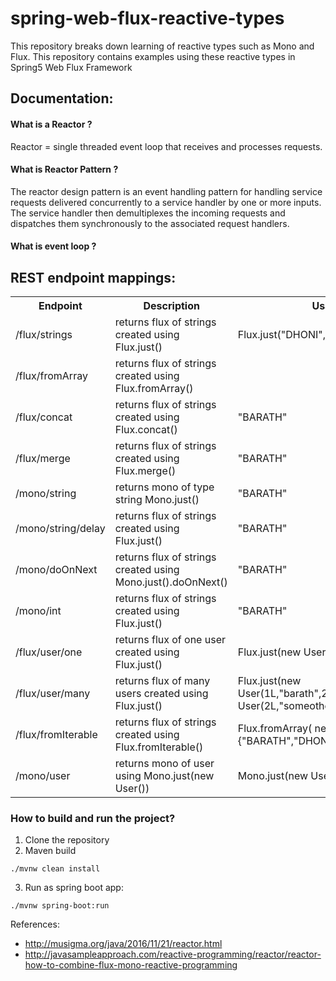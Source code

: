 # spring-web-flux-reactive-types
This repository breaks down learning of reactive types such as Mono and Flux. This repository contains examples using these reactive types in Spring5 Web Flux Framework

## Documentation:

#### What is a Reactor ? 

Reactor = single threaded event loop that receives and processes requests.

#### What is Reactor Pattern ? 

The reactor design pattern is an event handling pattern for handling service requests delivered concurrently to a service handler by one or more inputs. The service handler then demultiplexes the incoming requests and dispatches them synchronously to the associated request handlers.

#### What is event loop ?




## REST endpoint mappings:


<table>
  <tr>
    <th> Endpoint </th>
    <th> Description </th>
    <th> Usage </th>
    <th> Result </th>
  </tr>
  <tr>
    <td>/flux/strings</td>
    <td>returns flux of strings created using Flux.just()</td>
    <td>Flux.just("DHONI","SACHIN","VIRAT")</td>
    <td> "DHONISACHINVIRAT" </td>   
  </tr>
  <tr>
    <td>/flux/fromArray</td>
    <td>returns flux of strings created using Flux.fromArray()</td>
    <td></td>
    <td> AMESHSURESHMAHESHBILLHAYDENSMITH </td>
   </tr>
   <tr>
     <td>/flux/concat</td>
      <td>returns flux of strings created using Flux.concat()</td>
     <td> "BARATH" </td>
      <td> "BARATH" </td>
   </tr>
   <tr>  
     <td>/flux/merge</td>
    <td>returns flux of strings created using Flux.merge()</td>
    <td> "BARATH" </td>  
   </tr>
   <tr>
     <td>/mono/string</td>
     <td>returns mono of type string Mono.just()</td>
     <td> "BARATH" </td>   
   </tr>
   <tr>
    <td>/mono/string/delay</td>
    <td>returns flux of strings created using Flux.just()</td>
    <td> "BARATH" </td>
   
   </tr>
   <tr>
     <td>/mono/doOnNext</td>
    <td>returns flux of strings created using Mono.just().doOnNext()</td>
    <td> "BARATH" </td>   
   </tr>
   <tr>
     <td>/mono/int</td>
     <td>returns flux of strings created using Flux.just()</td>
     <td> "BARATH" </td>   
   </tr>
   <tr>  
    <td>/flux/user/one</td>
    <td>returns flux of one user created using Flux.just()</td>
    <td> Flux.just(new User(1L,"barath",25)</td>
    <td> "BARATH" </td>
  </tr>
   <tr>  
    <td>/flux/user/many</td>
    <td>returns flux of many users created using Flux.just()</td>
    <td> Flux.just(new User(1L,"barath",25),new User(2L,"someotherbarath",25))</td>
    <td> "BARATH" </td>
  </tr>
  <tr>
    <td>/flux/fromIterable</td>
    <td>returns flux of strings created using Flux.fromIterable()</td>
  <td>Flux.fromArray( new String[]{"BARATH","DHONI"}</td>
    <td> "BARATH" </td>
  </tr>
  
  <tr>
    <td>/mono/user</td>
    <td>returns mono of user using Mono.just(new User())</td>
  <td>Mono.just(new User(1L,"barath",26))</td>
    <td> {"userId":1,"userName":"barath","age":26} </td>
  </tr>
  
  
  

</table>


### How to build and run the project? 

1) Clone the repository
2) Maven build 

```
./mvnw clean install

```

3) Run as spring boot app: 

```
./mvnw spring-boot:run

```

References: 

* http://musigma.org/java/2016/11/21/reactor.html
* http://javasampleapproach.com/reactive-programming/reactor/reactor-how-to-combine-flux-mono-reactive-programming
